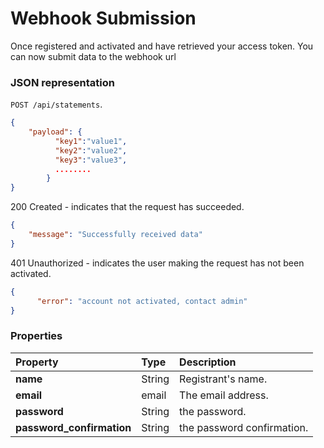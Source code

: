 # Webhook Submission

Once registered and activated and have retrieved your access token. You can now submit data to the webhook url


### JSON representation

 `POST /api/statements`.

<!-- { "blockType": "resource",
"@type": "author",
"optionalProperties": [] } -->
```json
{
	"payload": {
          "key1":"value1",
          "key2":"value2",
          "key3":"value3",
          ........
        }
}
```

200 Created  - indicates that the request has succeeded.


```json
{
    "message": "Successfully received data"
}
```


401 Unauthorized - indicates the user making the request has not been activated.


```json
{
      "error": "account not activated, contact admin"
}
```
### Properties

| Property | Type | Description |
|:---------|:-----|:------------|
| **name**   | String | Registrant's name. |
| **email** | email | The email address. |
| **password** | String | the password. |
| **password_confirmation** | String | the password confirmation. |

<!-- {
"type": "#page.annotation",
"description": "",
"keywords": "",
"section": "",
"tocPath": "",
"tocBookmarks": {}
} -->
